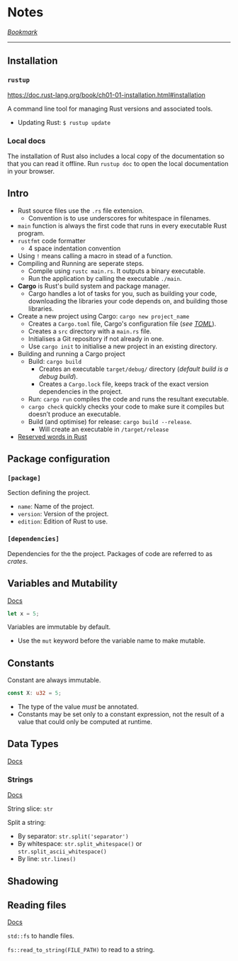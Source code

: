 # Notes

*[Bookmark](https://doc.rust-lang.org/book/ch03-01-variables-and-mutability.html)*

---

## Installation

### `rustup`

https://doc.rust-lang.org/book/ch01-01-installation.html#installation

A command line tool for managing Rust versions and associated tools.

- Updating Rust:  `$ rustup update`

### Local docs

The installation of Rust also includes a local copy of the documentation so that you can read it offline. Run `rustup doc` to open the local documentation in your browser.

## Intro

- Rust source files use the `.rs` file extension.
    - Convention is to use underscores for whitespace in filenames.
- `main` function is always the first code that runs in every executable Rust program.
- `rustfmt` code formatter
    - 4 space indentation convention
- Using `!` means calling a macro in stead of a function.
- Compiling and Running are seperate steps.
    - Compile using `rustc main.rs`. It outputs a binary executable.
    - Run the application by calling the executable `./main`.
- **Cargo** is Rust's build system and package manager.
    - Cargo handles a lot of tasks for you, such as building your code, downloading the libraries your code depends on, and building those libraries.
- Create a new project using Cargo: `cargo new project_name`
    - Creates a `Cargo.toml` file, Cargo's configuration file (*see [TOML](https://toml.io/en/)*).
    - Creates a `src` directory with a `main.rs` file.
    - Initialises a Git repository if not already in one.
    - Use `cargo init` to initialise a new project in an existing directory.
- Building and running a Cargo project
    - Build: `cargo build`
        - Creates an executable `target/debug/` directory (*default build is a debug build*).
        - Creates a `Cargo.lock` file, keeps track of the exact version dependencies in the project.
    - Run: `cargo run` compiles the code and runs the resultant executable.
    - `cargo check` quickly checks your code to make sure it compiles but doesn’t produce an executable.
    - Build (and optimise) for release: `cargo build --release`. 
        - Will create an executable in `/target/release`
- [Reserved words in Rust](https://doc.rust-lang.org/book/appendix-01-keywords.html)

## Package configuration

### `[package]`

Section defining the project.

- `name`: Name of the project.
- `version`: Version of the project.
- `edition`: Edition of Rust to use.

### `[dependencies]`

Dependencies for the the project. Packages of code are referred to as *crates*.

## Variables and Mutability

[Docs](https://doc.rust-lang.org/book/ch03-01-variables-and-mutability.html)

```rust
let x = 5;
```

Variables are immutable by default.

- Use the `mut` keyword before the variable name to make mutable.

## Constants

Constant are always immutable.

```rust
const X: u32 = 5;
```

- The type of the value *must* be annotated.
- Constants may be set only to a constant expression, not the result of a value that could only be computed at runtime.

## Data Types

[Docs](https://doc.rust-lang.org/book/ch03-02-data-types.html)

### Strings

[Docs](https://doc.rust-lang.org/book/ch08-02-strings.html#storing-utf-8-encoded-text-with-strings)

String slice: `str`

Split a string:
- By separator: `str.split('separator')`
- By whitespace: `str.split_whitespace()` or `str.split_ascii_whitespace()`
- By line: `str.lines()`

## Shadowing

## Reading files

[Docs](https://doc.rust-lang.org/book/ch12-02-reading-a-file.html)

`std::fs` to handle files.

`fs::read_to_string(FILE_PATH)` to read to a string.
